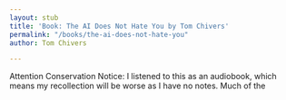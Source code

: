 ```yaml
---
layout: stub
title: 'Book: The AI Does Not Hate You by Tom Chivers'
permalink: "/books/the-ai-does-not-hate-you"
author: Tom Chivers

---
```

Attention Conservation Notice: I listened to this as an audiobook, which means my recollection will be worse as I have no notes. Much of the 